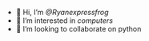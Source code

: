- 👋 Hi, I’m _*@Ryanexpressfrog*_
- 👀 I’m interested in *computers*
- 💞️ I’m looking to collaborate on python
<!--- Nothing...--->
<!--- Another intrest that I have is Memes😂 ---!>
